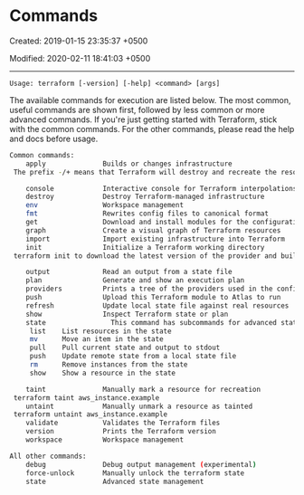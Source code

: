 # Commands

Created: 2019-01-15 23:35:37 +0500

Modified: 2020-02-11 18:41:03 +0500

---

`Usage: terraform [-version] [-help] <command> [args]`

The available commands for execution are listed below. The most common, useful commands are shown first, followed by less common or more advanced commands. If you're just getting started with Terraform, stick with the common commands. For the other commands, please read the help and docs before usage.

```bash
Common commands:
    apply              Builds or changes infrastructure
 The prefix -/+ means that Terraform will destroy and recreate the resource, rather than updating it in-place.

    console            Interactive console for Terraform interpolations
    destroy            Destroy Terraform-managed infrastructure
    env                Workspace management
    fmt                Rewrites config files to canonical format
    get                Download and install modules for the configuration
    graph              Create a visual graph of Terraform resources
    import             Import existing infrastructure into Terraform
    init               Initialize a Terraform working directory
 terraform init to download the latest version of the provider and build the .terraform directory.

    output             Read an output from a state file
    plan               Generate and show an execution plan
    providers          Prints a tree of the providers used in the configuration
    push               Upload this Terraform module to Atlas to run
    refresh            Update local state file against real resources
    show               Inspect Terraform state or plan
    state                This command has subcommands for advanced state management.
     list    List resources in the state
     mv      Move an item in the state
     pull    Pull current state and output to stdout
     push    Update remote state from a local state file
     rm      Remove instances from the state
     show    Show a resource in the state

    taint              Manually mark a resource for recreation
 terraform taint aws_instance.example
    untaint            Manually unmark a resource as tainted
 terraform untaint aws_instance.example
    validate           Validates the Terraform files
    version            Prints the Terraform version
    workspace          Workspace management

All other commands:
    debug              Debug output management (experimental)
    force-unlock       Manually unlock the terraform state
    state              Advanced state management
```
